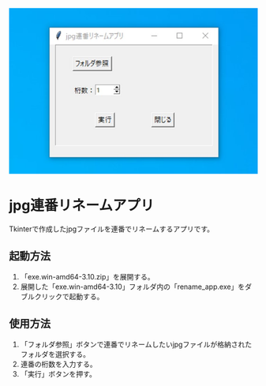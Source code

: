 <img src="https://raw.githubusercontent.com/oiudon/jpg-rename-app/main/rename_app.jpg">
<h1>jpg連番リネームアプリ</h1>
<p>Tkinterで作成したjpgファイルを連番でリネームするアプリです。</p>
<h2>起動方法</h2>
<ol>
  <li>「exe.win-amd64-3.10.zip」を展開する。</li>
  <li>展開した「exe.win-amd64-3.10」フォルダ内の「rename_app.exe」をダブルクリックで起動する。</li>
</ol>
<h2>使用方法</h2>
<ol>
  <li>「フォルダ参照」ボタンで連番でリネームしたいjpgファイルが格納されたフォルダを選択する。</li>
  <li>連番の桁数を入力する。</li>
  <li>「実行」ボタンを押す。</li>
</ol>

